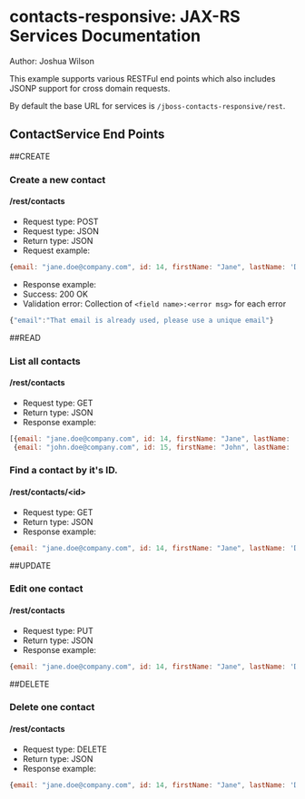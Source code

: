 contacts-responsive: JAX-RS Services Documentation 
=======================================================
Author: Joshua Wilson

This example supports various RESTFul end points which also includes JSONP support for cross domain requests.

By default the base URL for services is `/jboss-contacts-responsive/rest`.

ContactService End Points
------------------------
##CREATE
### Create a new contact

#### /rest/contacts

* Request type: POST
* Request type: JSON
* Return type: JSON
* Request example:

```JavaScript
{email: "jane.doe@company.com", id: 14, firstName: "Jane", lastName: 'Doe', phoneNumber: "223-223-1231", birthDate:'1966-01-03'}
```

* Response example:
* Success: 200 OK
* Validation error: Collection of `<field name>:<error msg>` for each error

```JavaScript
{"email":"That email is already used, please use a unique email"}
```


##READ
### List all contacts
#### /rest/contacts

* Request type: GET
* Return type: JSON
* Response example:

```javascript
[{email: "jane.doe@company.com", id: 14, firstName: "Jane", lastName: 'Doe', phoneNumber: "223-223-1231", birthDate:'1966-01-03'},
 {email: "john.doe@company.com", id: 15, firstName: "John", lastName: 'Doe', phoneNumber: "212-555-1212", birthDate:'1978-02-23'}]
```

### Find a contact by it's ID.
#### /rest/contacts/\<id>
* Request type: GET
* Return type: JSON
* Response example:

```javascript
{email: "jane.doe@company.com", id: 14, firstName: "Jane", lastName: 'Doe', phoneNumber: "223-223-1231", birthDate:'1966-01-03'}
```


##UPDATE
### Edit one contact
#### /rest/contacts

* Request type: PUT
* Return type: JSON
* Response example:

```javascript
{email: "jane.doe@company.com", id: 14, firstName: "Jane", lastName: 'Doe', phoneNumber: "223-223-1231", birthDate:'1966-01-03'}
```


##DELETE
### Delete one contact
#### /rest/contacts

* Request type: DELETE
* Return type: JSON
* Response example:

```javascript
{email: "jane.doe@company.com", id: 14, firstName: "Jane", lastName: 'Doe', phoneNumber: "223-223-1231", birthDate:'1966-01-03'}
```

